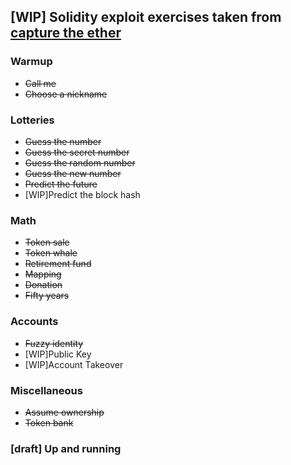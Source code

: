 ## [WIP] Solidity exploit exercises taken from [capture the ether](https://capturetheether.com/)

### Warmup

- ~~Call me~~
- ~~Choose a nickname~~

### Lotteries

- ~~Guess the number~~
- ~~Guess the secret number~~
- ~~Guess the random number~~
- ~~Guess the new number~~
- ~~Predict the future~~
- [WIP]Predict the block hash

### Math

- ~~Token sale~~
- ~~Token whale~~
- ~~Retirement fund~~
- ~~Mapping~~
- ~~Donation~~
- ~~Fifty years~~

### Accounts

- ~~Fuzzy identity~~
- [WIP]Public Key
- [WIP]Account Takeover

### Miscellaneous

- ~~Assume ownership~~
- ~~Token bank~~


### [draft] Up and running